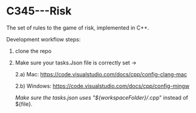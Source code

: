 # C345---Risk
The set of rules to the game of risk, implemented in C++. 

Development workflow steps:

1. clone the repo

2. Make sure your tasks.Json file is correctly set -> 

    2.a) Mac: https://code.visualstudio.com/docs/cpp/config-clang-mac
  
    2.b) Windows: https://code.visualstudio.com/docs/cpp/config-mingw
  
    *Make sure the tasks.json uses "${workspaceFolder}/*.cpp" instead of ${file}.

